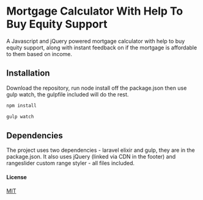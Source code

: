 

# Mortgage Calculator With Help To Buy Equity Support
A  Javascript and jQuery powered mortgage calculator with help to buy equity support, along with instant feedback on if the mortgage is affordable to them based on income.
## Installation
Download the repository, run node install off the package.json then use gulp watch, the gulpfile included will do the rest.

```bash
npm install
```
```bash
gulp watch
```
## Dependencies
The project uses two dependencies - laravel elixir and gulp, they are in the package.json. It also uses jQuery (linked via CDN in the footer) and rangeslider custom range styler - all files included.

#### License
[MIT](https://choosealicense.com/licenses/mit)
